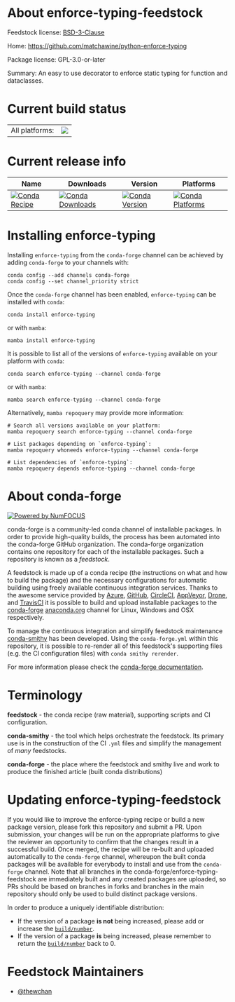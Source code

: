 About enforce-typing-feedstock
==============================

Feedstock license: [BSD-3-Clause](https://github.com/conda-forge/enforce-typing-feedstock/blob/main/LICENSE.txt)

Home: https://github.com/matchawine/python-enforce-typing

Package license: GPL-3.0-or-later

Summary: An easy to use decorator to enforce static typing for function and dataclasses.

Current build status
====================


<table><tr><td>All platforms:</td>
    <td>
      <a href="https://dev.azure.com/conda-forge/feedstock-builds/_build/latest?definitionId=17337&branchName=main">
        <img src="https://dev.azure.com/conda-forge/feedstock-builds/_apis/build/status/enforce-typing-feedstock?branchName=main">
      </a>
    </td>
  </tr>
</table>

Current release info
====================

| Name | Downloads | Version | Platforms |
| --- | --- | --- | --- |
| [![Conda Recipe](https://img.shields.io/badge/recipe-enforce--typing-green.svg)](https://anaconda.org/conda-forge/enforce-typing) | [![Conda Downloads](https://img.shields.io/conda/dn/conda-forge/enforce-typing.svg)](https://anaconda.org/conda-forge/enforce-typing) | [![Conda Version](https://img.shields.io/conda/vn/conda-forge/enforce-typing.svg)](https://anaconda.org/conda-forge/enforce-typing) | [![Conda Platforms](https://img.shields.io/conda/pn/conda-forge/enforce-typing.svg)](https://anaconda.org/conda-forge/enforce-typing) |

Installing enforce-typing
=========================

Installing `enforce-typing` from the `conda-forge` channel can be achieved by adding `conda-forge` to your channels with:

```
conda config --add channels conda-forge
conda config --set channel_priority strict
```

Once the `conda-forge` channel has been enabled, `enforce-typing` can be installed with `conda`:

```
conda install enforce-typing
```

or with `mamba`:

```
mamba install enforce-typing
```

It is possible to list all of the versions of `enforce-typing` available on your platform with `conda`:

```
conda search enforce-typing --channel conda-forge
```

or with `mamba`:

```
mamba search enforce-typing --channel conda-forge
```

Alternatively, `mamba repoquery` may provide more information:

```
# Search all versions available on your platform:
mamba repoquery search enforce-typing --channel conda-forge

# List packages depending on `enforce-typing`:
mamba repoquery whoneeds enforce-typing --channel conda-forge

# List dependencies of `enforce-typing`:
mamba repoquery depends enforce-typing --channel conda-forge
```


About conda-forge
=================

[![Powered by
NumFOCUS](https://img.shields.io/badge/powered%20by-NumFOCUS-orange.svg?style=flat&colorA=E1523D&colorB=007D8A)](https://numfocus.org)

conda-forge is a community-led conda channel of installable packages.
In order to provide high-quality builds, the process has been automated into the
conda-forge GitHub organization. The conda-forge organization contains one repository
for each of the installable packages. Such a repository is known as a *feedstock*.

A feedstock is made up of a conda recipe (the instructions on what and how to build
the package) and the necessary configurations for automatic building using freely
available continuous integration services. Thanks to the awesome service provided by
[Azure](https://azure.microsoft.com/en-us/services/devops/), [GitHub](https://github.com/),
[CircleCI](https://circleci.com/), [AppVeyor](https://www.appveyor.com/),
[Drone](https://cloud.drone.io/welcome), and [TravisCI](https://travis-ci.com/)
it is possible to build and upload installable packages to the
[conda-forge](https://anaconda.org/conda-forge) [anaconda.org](https://anaconda.org/)
channel for Linux, Windows and OSX respectively.

To manage the continuous integration and simplify feedstock maintenance
[conda-smithy](https://github.com/conda-forge/conda-smithy) has been developed.
Using the ``conda-forge.yml`` within this repository, it is possible to re-render all of
this feedstock's supporting files (e.g. the CI configuration files) with ``conda smithy rerender``.

For more information please check the [conda-forge documentation](https://conda-forge.org/docs/).

Terminology
===========

**feedstock** - the conda recipe (raw material), supporting scripts and CI configuration.

**conda-smithy** - the tool which helps orchestrate the feedstock.
                   Its primary use is in the construction of the CI ``.yml`` files
                   and simplify the management of *many* feedstocks.

**conda-forge** - the place where the feedstock and smithy live and work to
                  produce the finished article (built conda distributions)


Updating enforce-typing-feedstock
=================================

If you would like to improve the enforce-typing recipe or build a new
package version, please fork this repository and submit a PR. Upon submission,
your changes will be run on the appropriate platforms to give the reviewer an
opportunity to confirm that the changes result in a successful build. Once
merged, the recipe will be re-built and uploaded automatically to the
`conda-forge` channel, whereupon the built conda packages will be available for
everybody to install and use from the `conda-forge` channel.
Note that all branches in the conda-forge/enforce-typing-feedstock are
immediately built and any created packages are uploaded, so PRs should be based
on branches in forks and branches in the main repository should only be used to
build distinct package versions.

In order to produce a uniquely identifiable distribution:
 * If the version of a package **is not** being increased, please add or increase
   the [``build/number``](https://docs.conda.io/projects/conda-build/en/latest/resources/define-metadata.html#build-number-and-string).
 * If the version of a package **is** being increased, please remember to return
   the [``build/number``](https://docs.conda.io/projects/conda-build/en/latest/resources/define-metadata.html#build-number-and-string)
   back to 0.

Feedstock Maintainers
=====================

* [@thewchan](https://github.com/thewchan/)


